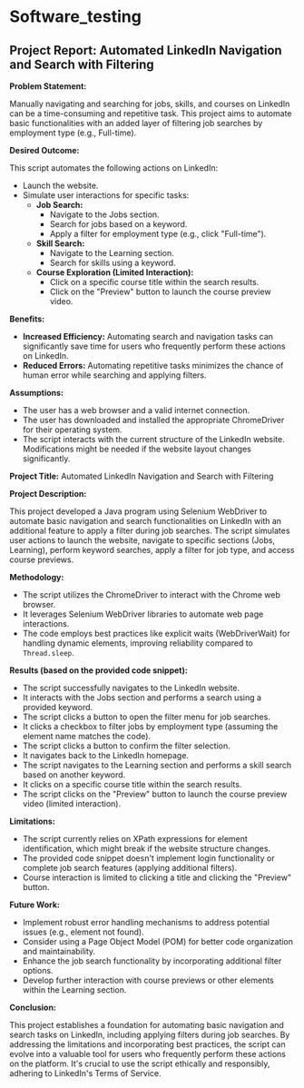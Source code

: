 # Software_testing
## Project Report: Automated LinkedIn Navigation and Search with Filtering

**Problem Statement:**

Manually navigating and searching for jobs, skills, and courses on LinkedIn can be a time-consuming and repetitive task. This project aims to automate basic functionalities with an added layer of filtering job searches by employment type (e.g., Full-time).

**Desired Outcome:**

This script automates the following actions on LinkedIn:

* Launch the website.
* Simulate user interactions for specific tasks:
    * **Job Search:** 
        * Navigate to the Jobs section.
        * Search for jobs based on a keyword.
        * Apply a filter for employment type (e.g., click "Full-time").
    * **Skill Search:** 
        * Navigate to the Learning section.
        * Search for skills using a keyword.
    * **Course Exploration (Limited Interaction):** 
        * Click on a specific course title within the search results.
        * Click on the "Preview" button to launch the course preview video.

**Benefits:**

* **Increased Efficiency:** Automating search and navigation tasks can significantly save time for users who frequently perform these actions on LinkedIn.
* **Reduced Errors:** Automating repetitive tasks minimizes the chance of human error while searching and applying filters.

**Assumptions:**

* The user has a web browser and a valid internet connection.
* The user has downloaded and installed the appropriate ChromeDriver for their operating system.
* The script interacts with the current structure of the LinkedIn website. Modifications might be needed if the website layout changes significantly.

**Project Title:** Automated LinkedIn Navigation and Search with Filtering

**Project Description:**

This project developed a Java program using Selenium WebDriver to automate basic navigation and search functionalities on LinkedIn with an additional feature to apply a filter during job searches. The script simulates user actions to launch the website, navigate to specific sections (Jobs, Learning), perform keyword searches, apply a filter for job type, and access course previews.

**Methodology:**

* The script utilizes the ChromeDriver to interact with the Chrome web browser.
* It leverages Selenium WebDriver libraries to automate web page interactions.
* The code employs best practices like explicit waits (WebDriverWait) for handling dynamic elements, improving reliability compared to `Thread.sleep`.


**Results (based on the provided code snippet):**

* The script successfully navigates to the LinkedIn website.
* It interacts with the Jobs section and performs a search using a provided keyword.
* The script clicks a button to open the filter menu for job searches.
* It clicks a checkbox to filter jobs by employment type (assuming the element name matches the code).
* The script clicks a button to confirm the filter selection.
* It navigates back to the LinkedIn homepage.
* The script navigates to the Learning section and performs a skill search based on another keyword.
* It clicks on a specific course title within the search results.
* The script clicks on the "Preview" button to launch the course preview video (limited interaction).

**Limitations:**

* The script currently relies on XPath expressions for element identification, which might break if the website structure changes.
* The provided code snippet doesn't implement login functionality or complete job search features (applying additional filters).
* Course interaction is limited to clicking a title and clicking the "Preview" button.

**Future Work:**

* Implement robust error handling mechanisms to address potential issues (e.g., element not found).
* Consider using a Page Object Model (POM) for better code organization and maintainability.
* Enhance the job search functionality by incorporating additional filter options.
* Develop further interaction with course previews or other elements within the Learning section.

**Conclusion:**

This project establishes a foundation for automating basic navigation and search tasks on LinkedIn, including applying filters during job searches. By addressing the limitations and incorporating best practices, the script can evolve into a valuable tool for users who frequently perform these actions on the platform. It's crucial to use the script ethically and responsibly, adhering to LinkedIn's Terms of Service.
